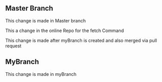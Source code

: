 ## Master Branch
This change is made in Master branch

This a change in the online Repo for the fetch Command

This change is made after myBranch is created and also merged via pull request

## MyBranch
This change is made in myBranch